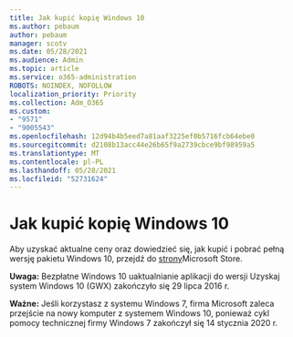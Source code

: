 ```yaml
---
title: Jak kupić kopię Windows 10
ms.author: pebaum
author: pebaum
manager: scotv
ms.date: 05/28/2021
ms.audience: Admin
ms.topic: article
ms.service: o365-administration
ROBOTS: NOINDEX, NOFOLLOW
localization_priority: Priority
ms.collection: Adm_O365
ms.custom:
- "9571"
- "9005543"
ms.openlocfilehash: 12d94b4b5eed7a81aaf3225ef0b5716fcb64ebe0
ms.sourcegitcommit: d2108b13acc44e26b65f9a2739cbce9bf98959a5
ms.translationtype: MT
ms.contentlocale: pl-PL
ms.lasthandoff: 05/28/2021
ms.locfileid: "52731624"
---
```

# <a name="how-to-buy-a-copy-of-windows-10"></a>Jak kupić kopię Windows 10

Aby uzyskać aktualne ceny oraz dowiedzieć się, jak kupić i pobrać pełną wersję pakietu Windows 10, przejdź do [strony](https://www.microsoft.com/store/b/windows)Microsoft Store.

**Uwaga:** Bezpłatne Windows 10 uaktualnianie aplikacji do wersji Uzyskaj system Windows 10 (GWX) zakończyło się 29 lipca 2016 r.

**Ważne:** Jeśli korzystasz z systemu Windows 7, firma Microsoft zaleca przejście na nowy komputer z systemem Windows 10, ponieważ cykl pomocy technicznej firmy Windows 7 zakończył się 14 stycznia 2020 r.

